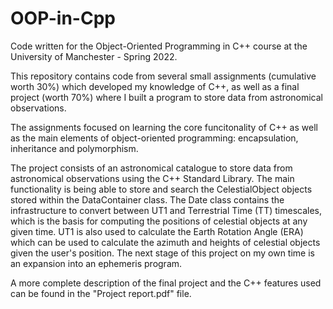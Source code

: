 # OOP-in-Cpp

Code written for the Object-Oriented Programming in C++ course at the University of Manchester - Spring 2022.

This repository contains code from several small assignments (cumulative worth 30%) which developed my knowledge of C++, as well 
as a final project (worth 70%) where I built a program to store data from astronomical observations.

The assignments focused on learning the core funcitonality of C++ as well as the main elements of object-oriented programming: 
encapsulation, inheritance and polymorphism.

The project consists of an astronomical catalogue to store data from astronomical observations using the C++ Standard Library. The 
main functionality is being able to store and search the CelestialObject objects stored within the DataContainer class. The Date 
class contains the infrastructure to convert between UT1 and Terrestrial Time (TT) timescales, which is the basis for computing
the positions of celestial objects at any given time. UT1 is also used to calculate the Earth Rotation Angle (ERA) which can be
used to calculate the azimuth and heights of celestial objects given the user's position. The next stage of this project on my 
own time is an expansion into an ephemeris program. 

A more complete description of the final project and the C++ features used can be found in the "Project report.pdf" file.